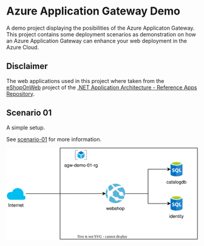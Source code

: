 # Azure Application Gateway Demo

A demo project displaying the posibilities of the Azure Applicaton Gateway.
This project contains some deployment scenarios as demonstration on how
an Azure Application Gateway can enhance your web deployment in the
Azure Cloud.

## Disclaimer

The web applications used in this project where taken
from the [eShopOnWeb](https://github.com/dotnet-architecture/eShopOnWeb)
project of the [.NET Application Architecture - Reference Apps Repository](https://github.com/dotnet-architecture).

## Scenario 01

A simple setup.

See [scenario-01](./scenario-01/README.md) for more information.

![overview scenario 01](scenario-01/scenario-01.svg)
